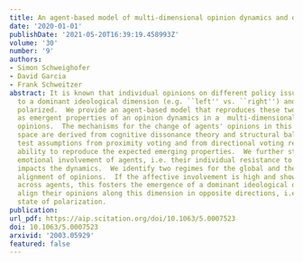 ```yaml
---
title: An agent-based model of multi-dimensional opinion dynamics and opinion alignment
date: '2020-01-01'
publishDate: '2021-05-20T16:39:19.458993Z'
volume: '30'
number: '9'
authors:
- Simon Schweighofer
- David Garcia
- Frank Schweitzer
abstract: It is known that individual opinions on different policy issues often align
  to a dominant ideological dimension (e.g. ``left'' vs. ``right'') and become increasingly
  polarized.  We provide an agent-based model that reproduces these two stylized facts
  as emergent properties of an opinion dynamics in a  multi-dimensional space of continuous
  opinions.  The mechanisms for the change of agents' opinions in this multi-dimensional
  space are derived from cognitive dissonance theory and structural balance theory.  We
  test assumptions from proximity voting and from directional voting regarding their
  ability to reproduce the expected emerging properties.  We further study how the
  emotional involvement of agents, i.e. their individual resistance to change opinions,
  impacts the dynamics.  We identify two regimes for the global and the individual
  alignment of opinions.  If the affective involvement is high and shows a large variance
  across agents, this fosters the emergence of a dominant ideological dimension.     Agents
  align their opinions along this dimension in opposite directions, i.e. create a
  state of polarization.
publication:
url_pdf: https://aip.scitation.org/doi/10.1063/5.0007523
doi: 10.1063/5.0007523
arxivid: '2003.05929'
featured: false
---
```

